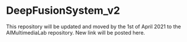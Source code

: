# DeepFusionSystem_v2
This repository will be updated and moved by the 1st of April 2021 to the AIMultimediaLab repository. New link will be posted here.
